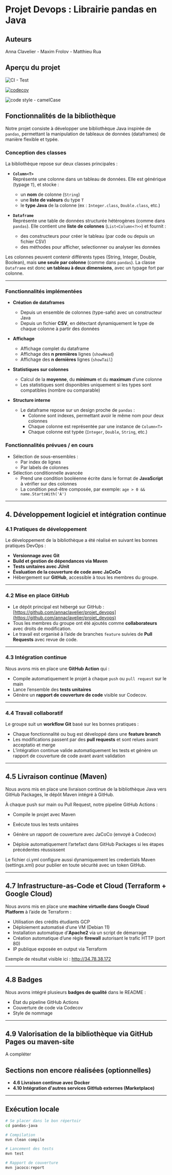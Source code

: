 # Projet Devops : Librairie pandas en Java

## Auteurs

Anna Clavelier - Maxim Frolov - Matthieu Rua

## Aperçu du projet

![CI - Test](https://github.com/annaclavelier/projet_devops/actions/workflows/ci.yml/badge.svg)

[![codecov](https://codecov.io/github/annaclavelier/projet_devops/graph/badge.svg?token=SIMDFJQSIH)](https://codecov.io/github/annaclavelier/projet_devops)

![code style - camelCase](https://img.shields.io/badge/code_style-camel_Case-blue)

## Fonctionnalités de la bibliothèque

Notre projet consiste à développer une bibliothèque Java inspirée de `pandas`, permettant la manipulation de tableaux de données (dataframes) de manière flexible et typée.

###  Conception des classes

La bibliothèque repose sur deux classes principales :

- **`Column<T>`**  
  Représente une colonne dans un tableau de données. Elle est générique (typage `T`), et stocke :
  - un **nom** de colonne (`String`)
  - une **liste de valeurs** du type `T`
  - le **type Java** de la colonne (ex : `Integer.class`, `Double.class`, etc.)

- **`Dataframe`**  
  Représente une table de données structurée hétérogènes (comme dans `pandas`). Elle contient une **liste de colonnes** (`List<Column<?>>`) et fournit :
  - des constructeurs pour créer le tableau (par code ou depuis un fichier CSV)
  - des méthodes pour afficher, selectionner ou analyser les données

Les colonnes peuvent contenir différents types (String, Integer, Double, Boolean), mais **une seule par colonne** (comme dans `pandas`). La classe `Dataframe` est donc **un tableau à deux dimensions**, avec un typage fort par colonne.

---

###  Fonctionnalités implémentées

- **Création de dataframes**
  - Depuis un ensemble de colonnes (type-safe) avec un constructeur Java
  - Depuis un fichier **CSV**, en détectant dynamiquement le type de chaque colonne à partir des données

- **Affichage**
  - Affichage complet du dataframe
  - Affichage des **n premières** lignes (`showHead`)
  - Affichage des **n dernières** lignes (`showTail`)

- **Statistiques sur colonnes**
  - Calcul de la **moyenne**, du **minimum** et du **maximum** d’une colonne
  - Les statistiques sont disponibles uniquement si les types sont compatibles (nombre ou comparable)

- **Structure interne**
  - Le dataframe repose sur un design proche de `pandas` :
    - Colonne sont indexes, permettant avoir le même nom pour deux colonnes
    - Chaque colonne est représentée par une instance de `Column<T>`
    - Chaque colonne est typée (`Integer`, `Double`, `String`, etc.)

### Fonctionnalités prévues / en cours

- Sélection de sous-ensembles :
  - Par index de lignes
  - Par labels de colonnes
- Sélection conditionnelle avancée
  - Prend une condition booléenne écrite dans le format de **JavaScript** à vérifier sur des colonnes
  - La condition peut-être composée, par exemple: `age > 0 && name.StartsWith('A')`
---


## 4. Développement logiciel et intégration continue

### 4.1 Pratiques de développement

Le développement de la bibliothèque a été réalisé en suivant les bonnes pratiques DevOps :
- **Versionnage avec Git**
- **Build et gestion de dépendances via Maven**
- **Tests unitaires avec JUnit**
- **Évaluation de la couverture de code avec JaCoCo**
- Hébergement sur **GitHub**, accessible à tous les membres du groupe.

---

### 4.2 Mise en place GitHub

- Le dépôt principal est hébergé sur GitHub : [https://github.com/annaclavelier/projet_devops](https://github.com/annaclavelier/projet_devops)
- Tous les membres du groupe ont été ajoutés comme **collaborateurs** avec droits de modification.
- Le travail est organisé à l’aide de branches `feature` suivies de **Pull Requests** avec revue de code.

---

### 4.3 Intégration continue

Nous avons mis en place une **GitHub Action** qui :
- Compile automatiquement le projet à chaque `push` ou `pull request` sur le main
- Lance l’ensemble des **tests unitaires**
- Génère un **rapport de couverture de code** visible sur Codecov.


---

### 4.4 Travail collaboratif

Le groupe suit un **workflow Git** basé sur les bonnes pratiques :
- Chaque fonctionnalité ou bug est développé dans une **feature branch**
- Les modifications passent par des **pull requests** et sont relues avant acceptatio et merge
- L’intégration continue valide automatiquement les tests et génère un rapport de couverture de code avant avant validation

---


## 4.5 Livraison continue (Maven)

Nous avons mis en place une livraison continue de la bibliothèque Java vers GitHub Packages, le dépôt Maven intégré à GitHub.

À chaque push sur main ou Pull Request, notre pipeline GitHub Actions :

- Compile le projet avec Maven

- Exécute tous les tests unitaires

- Génère un rapport de couverture avec JaCoCo (envoyé à Codecov)

- Déploie automatiquement l’artefact dans GitHub Packages si les étapes précédentes réussissent

Le fichier ci.yml configure aussi dynamiquement les credentials Maven (settings.xml) pour publier en toute sécurité avec un token GitHub.


---

## 4.7 Infrastructure-as-Code et Cloud (Terraform + Google Cloud)

Nous avons mis en place une **machine virtuelle dans Google Cloud Platform** à l’aide de Terraform :

- Utilisation des crédits étudiants GCP
- Déploiement automatisé d’une VM (Debian 11)
- Installation automatique d’**Apache2** via un script de démarrage
- Création automatique d’une règle **firewall** autorisant le trafic HTTP (port 80)
- IP publique exposée en output via Terraform

Exemple de résultat visible ici : http://34.78.38.172  


---

## 4.8 Badges

Nous avons intégré plusieurs **badges de qualité** dans le README :
- État du pipeline GitHub Actions 
- Couverture de code via Codecov 
- Style de nommage 

---

## 4.9 Valorisation de la bibliothèque via GitHub Pages ou maven-site

A compléter

## Sections non encore réalisées (optionnelles)

-  **4.6 Livraison continue avec Docker**
-  **4.10 Intégration d'autres services GitHub externes (Marketplace)**

---



## Exécution locale

```bash
# Se placer dans le bon répertoir
cd pandas-java

# Compilation
mvn clean compile

# Lancement des tests
mvn test

# Rapport de couverture
mvn jacoco:report